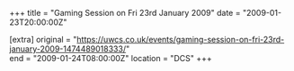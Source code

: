 +++
title = "Gaming Session on Fri 23rd January 2009"
date = "2009-01-23T20:00:00Z"

[extra]
original = "https://uwcs.co.uk/events/gaming-session-on-fri-23rd-january-2009-1474489018333/"    
end = "2009-01-24T08:00:00Z"
location = "DCS"
+++



